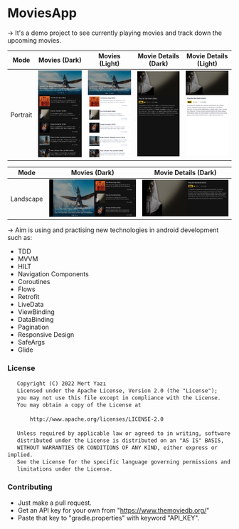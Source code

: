 # MoviesApp

-> It's a demo project to see currently playing movies and track down the upcoming movies.

| Mode  | Movies (Dark) | Movies (Light) | Movie Details (Dark) | Movie Details (Light) |
|------|------|------|------|------|
| Portrait | <img src="screenshots/movies_fragment_dark_portrait.jpg" width="200"> | <img src="screenshots/movies_fragment_light_portrait.jpg" width="200"> | <img src="screenshots/details_fragment_dark_portrait.jpg" width="200"> | <img src="screenshots/details_fragment_light_portrait.jpg" width="200"> |

| Mode  | Movies (Dark) | Movie Details (Dark) |
|------|------------|------------|
| Landscape | <img src="screenshots/movies_fragment_dark_landscape.jpg"> | <img src="screenshots/details_fragment_dark_landscape.jpg"> |

-> Aim is using and practising new technologies in android development such as:
 - TDD
 - MVVM
 - HILT
 - Navigation Components
 - Coroutines
 - Flows
 - Retrofit
 - LiveData
 - ViewBinding
 - DataBinding
 - Pagination
 - Responsive Design
 - SafeArgs
 - Glide

### License
```
   Copyright (C) 2022 Mert Yazı
   Licensed under the Apache License, Version 2.0 (the "License");
   you may not use this file except in compliance with the License.
   You may obtain a copy of the License at

       http://www.apache.org/licenses/LICENSE-2.0

   Unless required by applicable law or agreed to in writing, software
   distributed under the License is distributed on an "AS IS" BASIS,
   WITHOUT WARRANTIES OR CONDITIONS OF ANY KIND, either express or implied.
   See the License for the specific language governing permissions and
   limitations under the License.
```

### Contributing
- Just make a pull request.
- Get an API key for your own from "https://www.themoviedb.org/"
- Paste that key to "gradle.properties" with keyword "API_KEY".
